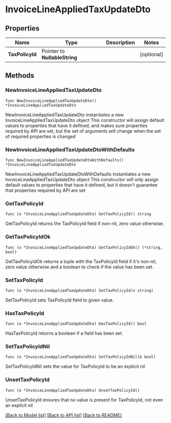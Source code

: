 # InvoiceLineAppliedTaxUpdateDto

## Properties

Name | Type | Description | Notes
------------ | ------------- | ------------- | -------------
**TaxPolicyId** | Pointer to **NullableString** |  | [optional] 

## Methods

### NewInvoiceLineAppliedTaxUpdateDto

`func NewInvoiceLineAppliedTaxUpdateDto() *InvoiceLineAppliedTaxUpdateDto`

NewInvoiceLineAppliedTaxUpdateDto instantiates a new InvoiceLineAppliedTaxUpdateDto object
This constructor will assign default values to properties that have it defined,
and makes sure properties required by API are set, but the set of arguments
will change when the set of required properties is changed

### NewInvoiceLineAppliedTaxUpdateDtoWithDefaults

`func NewInvoiceLineAppliedTaxUpdateDtoWithDefaults() *InvoiceLineAppliedTaxUpdateDto`

NewInvoiceLineAppliedTaxUpdateDtoWithDefaults instantiates a new InvoiceLineAppliedTaxUpdateDto object
This constructor will only assign default values to properties that have it defined,
but it doesn't guarantee that properties required by API are set

### GetTaxPolicyId

`func (o *InvoiceLineAppliedTaxUpdateDto) GetTaxPolicyId() string`

GetTaxPolicyId returns the TaxPolicyId field if non-nil, zero value otherwise.

### GetTaxPolicyIdOk

`func (o *InvoiceLineAppliedTaxUpdateDto) GetTaxPolicyIdOk() (*string, bool)`

GetTaxPolicyIdOk returns a tuple with the TaxPolicyId field if it's non-nil, zero value otherwise
and a boolean to check if the value has been set.

### SetTaxPolicyId

`func (o *InvoiceLineAppliedTaxUpdateDto) SetTaxPolicyId(v string)`

SetTaxPolicyId sets TaxPolicyId field to given value.

### HasTaxPolicyId

`func (o *InvoiceLineAppliedTaxUpdateDto) HasTaxPolicyId() bool`

HasTaxPolicyId returns a boolean if a field has been set.

### SetTaxPolicyIdNil

`func (o *InvoiceLineAppliedTaxUpdateDto) SetTaxPolicyIdNil(b bool)`

 SetTaxPolicyIdNil sets the value for TaxPolicyId to be an explicit nil

### UnsetTaxPolicyId
`func (o *InvoiceLineAppliedTaxUpdateDto) UnsetTaxPolicyId()`

UnsetTaxPolicyId ensures that no value is present for TaxPolicyId, not even an explicit nil

[[Back to Model list]](../README.md#documentation-for-models) [[Back to API list]](../README.md#documentation-for-api-endpoints) [[Back to README]](../README.md)


